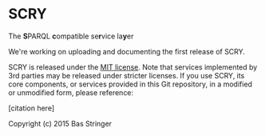 # SCRY
The **S**PARQL **c**ompatible se**r**vice la**y**er

We're working on uploading and documenting the first release of SCRY.

SCRY is released under the [MIT license](http://opensource.org/licenses/MIT). Note that services implemented by 3rd parties may be released under stricter licenses.
If you use SCRY, its core components, or services provided in this Git repository, in a modified or unmodified form, please reference:

[citation here]


Copyright (c) 2015 Bas Stringer
